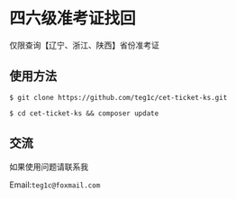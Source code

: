 # 四六级准考证找回


仅限查询【辽宁、浙江、陕西】省份准考证

## 使用方法

```
$ git clone https://github.com/teg1c/cet-ticket-ks.git

$ cd cet-ticket-ks && composer update

```
## 交流

如果使用问题请联系我

Email:`teg1c@foxmail.com`
